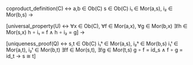 coproduct_definition(C) ↔
    a,b ∈ Ob(C)
    s ∈ Ob(C)
    i₁ ∈ Mor(a,s), i₂ ∈ Mor(b,s)
→

[universal_property(U) ↔
    ∀x ∈ Ob(C), ∀f ∈ Mor(a,x), ∀g ∈ Mor(b,x)
    ∃!h ∈ Mor(s,x)
    h ∘ i₁ = f ∧ h ∘ i₂ = g]
→

[uniqueness_proof(Q) ↔
    s,t ∈ Ob(C)
    i₁ˢ ∈ Mor(a,s), i₂ˢ ∈ Mor(b,s)
    i₁ᵗ ∈ Mor(a,t), i₂ᵗ ∈ Mor(b,t)
    ∃!f ∈ Mor(s,t), ∃!g ∈ Mor(t,s)
    g ∘ f = id_s ∧ f ∘ g = id_t
    → s ≅ t]
